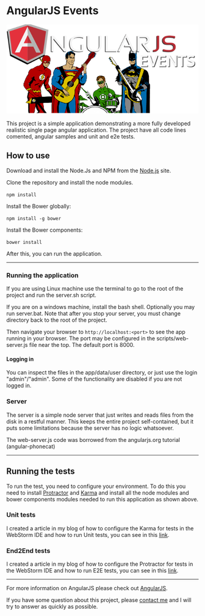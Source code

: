 # AngularJS Events

![Angular Events](angularevents.png)

This project is a simple application demonstrating a more fully developed realistic single page
angular application. The project have all code lines comented, angular samples and unit and e2e tests.

## How to use


Download and install the Node.Js  and NPM from the [Node.js](https://nodejs.org/en/download/) site.

Clone the repository and install the node modules.

`npm install`

Install the Bower globally:

`npm install -g bower`

Install the Bower components:

`bower install`

After this, you can run the application.

***

### Running the application

If you are using Linux machine use the terminal to go to the root of the project and run the server.sh script.

If you are on a windows machine, install the bash shell.  Optionally you may run server.bat.  Note that
after you stop your server, you must change directory back to the root of the project.

Then navigate your browser to `http://localhost:<port>` to see the app running in
your browser.  The port may be configured in the scripts/web-server.js file near the top. The default port is 8000.

#### Logging in
You can inspect the files in the app/data/user directory, or just use the login "admin"/"admin".  Some of the functionality
are disabled if you are not logged in.

### Server

The server is a simple node server that just writes and reads files from the disk in a restful manner.  This keeps the entire project
self-contained, but it puts some limitations because the server has no logic whatsoever.

The web-server.js code was borrowed from the angularjs.org tutorial (angular-phonecat)

***

## Running the tests

To run the test, you need to configure your environment. To do this you need to install [Protractor](https://angular.github.io/protractor/#/) and [Karma](https://karma-runner.github.io) and install all the node modules and bower components modules needed to run this application as shown above.

### Unit tests

I created a article in my blog of how to configure the Karma for tests in the WebStorm IDE and how to run Unit tests, you can see in this [link](http://coderade.in/configure-karma-webstorm).

### End2End tests
I created a article in my blog of how to configure the Protractor for tests in the WebStorm IDE and how to run E2E tests, you can see in this [link](http://coderade.in/setting-protractor-webstorm).

***

For more information on AngularJS please check out [AngularJS](http://angularjs.org).

If you have some question about this project, please [contact me](http://coderade.in/contact) and I will try to answer as quickly as possible.
